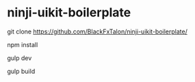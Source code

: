 # ninji-uikit-boilerplate

git clone https://github.com/BlackFxTalon/ninji-uikit-boilerplate/

npm install

gulp dev

gulp build
